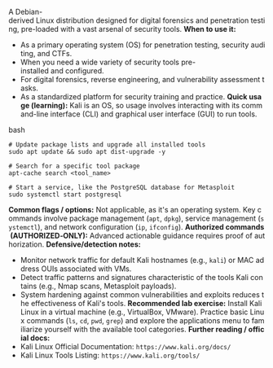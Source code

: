 
A Debian-derived Linux distribution designed for digital forensics and penetration testing, pre-loaded with a vast arsenal of security tools. **When to use it:**

- As a primary operating system (OS) for penetration testing, security auditing, and CTFs.
- When you need a wide variety of security tools pre-installed and configured.
- For digital forensics, reverse engineering, and vulnerability assessment tasks.
- As a standardized platform for security training and practice. **Quick usage (learning):** Kali is an OS, so usage involves interacting with its command-line interface (CLI) and graphical user interface (GUI) to run tools.

bash

```
# Update package lists and upgrade all installed tools
sudo apt update && sudo apt dist-upgrade -y

# Search for a specific tool package
apt-cache search <tool_name>

# Start a service, like the PostgreSQL database for Metasploit
sudo systemctl start postgresql
```

**Common flags / options:** Not applicable, as it's an operating system. Key commands involve package management (`apt`, `dpkg`), service management (`systemctl`), and network configuration (`ip`, `ifconfig`). **Authorized commands (AUTHORIZED‑ONLY):** Advanced actionable guidance requires proof of authorization. **Defensive/detection notes:**

- Monitor network traffic for default Kali hostnames (e.g., `kali`) or MAC address OUIs associated with VMs.
- Detect traffic patterns and signatures characteristic of the tools Kali contains (e.g., Nmap scans, Metasploit payloads).
- System hardening against common vulnerabilities and exploits reduces the effectiveness of Kali's tools. **Recommended lab exercise:** Install Kali Linux in a virtual machine (e.g., VirtualBox, VMware). Practice basic Linux commands (`ls`, `cd`, `pwd`, `grep`) and explore the applications menu to familiarize yourself with the available tool categories. **Further reading / official docs:**
- Kali Linux Official Documentation: `https://www.kali.org/docs/`
- Kali Linux Tools Listing: `https://www.kali.org/tools/`
